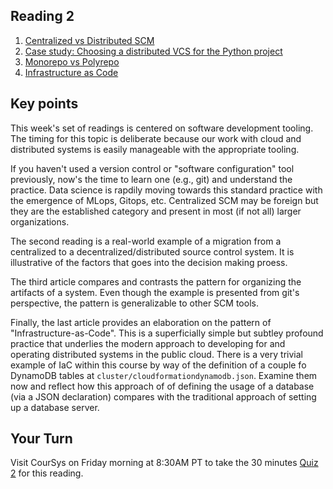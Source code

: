 ## Reading 2
1. [Centralized vs Distributed SCM](https://web.archive.org/web/20190707165914/https://www.drdobbs.com/architecture-and-design/centralized-vs-distributed-scm/231600666)
2. [Case study: Choosing a distributed VCS for the Python project](https://www.python.org/dev/peps/pep-0374/)
3. [Monorepo vs Polyrepo](https://github.com/joelparkerhenderson/monorepo-vs-polyrepo)
4. [Infrastructure as Code](https://martinfowler.com/bliki/InfrastructureAsCode.html)

## Key points

   This week's set of readings is centered on software development tooling. The timing for this topic is deliberate because our work with cloud and distributed systems is easily manageable with the appropriate tooling.

   If you haven't used a version control or "software configuration" tool previously, now's the time to learn one (e.g., git) and understand the practice. Data science is rapdily moving towards this standard practice with the emergence of MLops, Gitops, etc. Centralized SCM may be foreign but they are the established category and present in most (if not all) larger organizations. 

   The second reading is a real-world example of a migration from a centralized to a decentralized/distributed source control system. It is illustrative of the factors that goes into the decision making proess.
   
   The third article compares and contrasts the pattern for organizing the artifacts of a system. Even though the example is presented from git's perspective, the pattern is generalizable to other SCM tools. 
   
   Finally, the last article provides an elaboration on the pattern of "Infrastructure-as-Code". This is a superficially simple but subtley profound practice that underlies the modern approach to developing for and operating distributed systems in the public cloud. There is a very trivial example of IaC within this course
   by way of the definition of a couple fo DynamoDB tables at `cluster/cloudformationdynamodb.json`. Examine them now and reflect how this approach of of defining
   the usage of a database (via a JSON declaration) compares with the traditional approach of setting up a database server. 


## Your Turn

   Visit CourSys on Friday morning at 8:30AM PT to take the 30 minutes [Quiz 2](https://coursys.sfu.ca/2022sp-cmpt-756-g1/+q2/) for this reading. 

